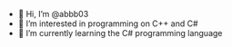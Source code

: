 - 👋 Hi, I’m @abbb03
- 👀 I’m interested in programming on C++ and C#
- 🌱 I’m currently learning the C# programming language
